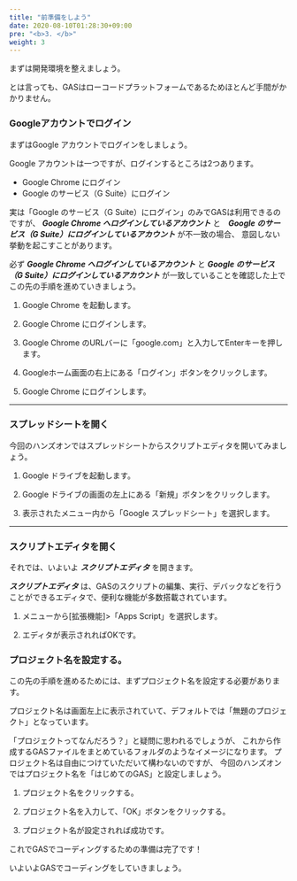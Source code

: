 ```yaml
---
title: "前準備をしよう"
date: 2020-08-10T01:28:30+09:00
pre: "<b>3. </b>"
weight: 3
---
```

まずは開発環境を整えましょう。

とは言っても、GASはローコードプラットフォームであるためほとんど手間がかかりません。

### Googleアカウントでログイン
まずはGoogle アカウントでログインをしましょう。

Google アカウントは一つですが、ログインするところは2つあります。
- Google Chrome にログイン
- Google のサービス（G Suite）にログイン

実は「Google のサービス（G Suite）にログイン」のみでGASは利用できるのですが、
***Google Chrome へログインしているアカウント*** と　***Google のサービス（G Suite）にログインしているアカウント*** が不一致の場合、
意図しない挙動を起こすことがあります。

必ず ***Google Chrome へログインしているアカウント*** と ***Google のサービス（G Suite）にログインしているアカウント*** が一致していることを確認した上でこの先の手順を進めていきましょう。

1. Google Chrome を起動します。

2. Google Chrome にログインします。

3. Google Chrome のURLバーに「google.com」と入力してEnterキーを押します。

4. Googleホーム画面の右上にある「ログイン」ボタンをクリックします。

5. Google Chrome にログインします。

---
### スプレッドシートを開く
今回のハンズオンではスプレッドシートからスクリプトエディタを開いてみましょう。

1. Google ドライブを起動します。

2. Google ドライブの画面の左上にある「新規」ボタンをクリックします。

3. 表示されたメニュー内から「Google スプレッドシート」を選択します。

---
### スクリプトエディタを開く
それでは、いよいよ ***スクリプトエディタ*** を開きます。

***スクリプトエディタ*** は、GASのスクリプトの編集、実行、デバックなどを行うことができるエディタで、便利な機能が多数搭載されています。

1. メニューから[拡張機能]>「Apps Script」を選択します。

2. エディタが表示されればOKです。

### プロジェクト名を設定する。
この先の手順を進めるためには、まずプロジェクト名を設定する必要があります。

プロジェクト名は画面左上に表示されていて、デフォルトでは「無題のプロジェクト」となっています。

「プロジェクトってなんだろう？」と疑問に思われるでしょうが、
これから作成するGASファイルをまとめているフォルダのようなイメージになります。
プロジェクト名は自由につけていただいて構わないのですが、
今回のハンズオンではプロジェクト名を「はじめてのGAS」と設定しましょう。

1. プロジェクト名をクリックする。

2. プロジェクト名を入力して、「OK」ボタンをクリックする。

3. プロジェクト名が設定されれば成功です。

これでGASでコーディングするための準備は完了です！

いよいよGASでコーディングをしていきましょう。
